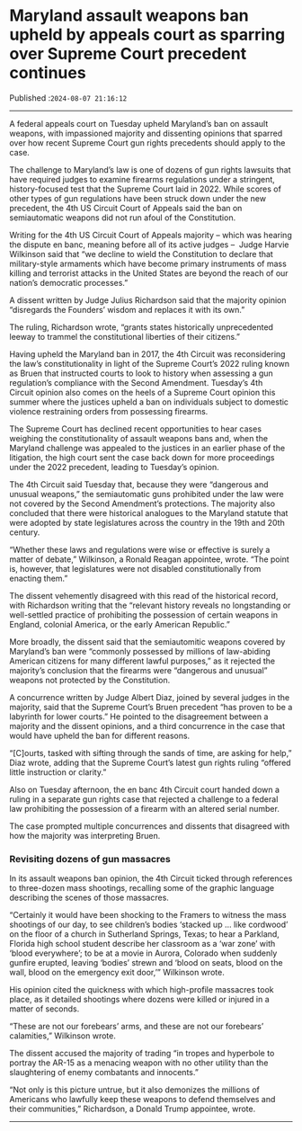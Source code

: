 # Maryland assault weapons ban upheld by appeals court as sparring over Supreme Court precedent continues

Published :`2024-08-07 21:16:12`

---

A federal appeals court on Tuesday upheld Maryland’s ban on assault weapons, with impassioned majority and dissenting opinions that sparred over how recent Supreme Court gun rights precedents should apply to the case.

The challenge to Maryland’s law is one of dozens of gun rights lawsuits that have required judges to examine firearms regulations under a stringent, history-focused test that the Supreme Court laid in 2022. While scores of other types of gun regulations have been struck down under the new precedent, the 4th US Circuit Court of Appeals said the ban on semiautomatic weapons did not run afoul of the Constitution.

Writing for the 4th US Circuit Court of Appeals majority – which was hearing the dispute en banc, meaning before all of its active judges –  Judge Harvie Wilkinson said that “we decline to wield the Constitution to declare that military-style armaments which have become primary instruments of mass killing and terrorist attacks in the United States are beyond the reach of our nation’s democratic processes.”

A dissent written by Judge Julius Richardson said that the majority opinion “disregards the Founders’ wisdom and replaces it with its own.”

The ruling, Richardson wrote, “grants states historically unprecedented leeway to trammel the constitutional liberties of their citizens.”

Having upheld the Maryland ban in 2017, the 4th Circuit was reconsidering the law’s constitutionality in light of the Supreme Court’s 2022 ruling known as Bruen that instructed courts to look to history when assessing a gun regulation’s compliance with the Second Amendment. Tuesday’s 4th Circuit opinion also comes on the heels of a Supreme Court opinion this summer where the justices upheld a ban on individuals subject to domestic violence restraining orders from possessing firearms.

The Supreme Court has declined recent opportunities to hear cases weighing the constitutionality of assault weapons bans and, when the Maryland challenge was appealed to the justices in an earlier phase of the litigation, the high court sent the case back down for more proceedings under the 2022 precedent, leading to Tuesday’s opinion.

The 4th Circuit said Tuesday that, because they were “dangerous and unusual weapons,” the semiautomatic guns prohibited under the law were not covered by the Second Amendment’s protections. The majority also concluded that there were historical analogues to the Maryland statute that were adopted by state legislatures across the country in the 19th and 20th century.

“Whether these laws and regulations were wise or effective is surely a matter of debate,” Wilkinson, a Ronald Reagan appointee, wrote. “The point is, however, that legislatures were not disabled constitutionally from enacting them.”

The dissent vehemently disagreed with this read of the historical record, with Richardson writing that the “relevant history reveals no longstanding or well-settled practice of prohibiting the possession of certain weapons in England, colonial America, or the early American Republic.”

More broadly, the dissent said that the semiautomitic weapons covered by Maryland’s ban were “commonly possessed by millions of law-abiding American citizens for many different lawful purposes,” as it rejected the majority’s conclusion that the firearms were “dangerous and unusual” weapons not protected by the Constitution.

A concurrence written by Judge Albert Diaz, joined by several judges in the majority, said that the Supreme Court’s Bruen precedent “has proven to be a labyrinth for lower courts.” He pointed to the disagreement between a majority and the dissent opinions, and a third concurrence in the case that would have upheld the ban for different reasons.

“[C]ourts, tasked with sifting through the sands of time, are asking for help,” Diaz wrote, adding that the Supreme Court’s latest gun rights ruling “offered little instruction or clarity.”

Also on Tuesday afternoon, the en banc 4th Circuit court handed down a ruling in a separate gun rights case that rejected a challenge to a federal law prohibiting the possession of a firearm with an altered serial number.

The case prompted multiple concurrences and dissents that disagreed with how the majority was interpreting Bruen.

### Revisiting dozens of gun massacres

In its assault weapons ban opinion, the 4th Circuit ticked through references to three-dozen mass shootings,  recalling some of the graphic language describing the scenes of those massacres.

“Certainly it would have been shocking to the Framers to witness the mass shootings of our day, to see children’s bodies ‘stacked up … like cordwood’ on the floor of a church in Sutherland Springs, Texas; to hear a Parkland, Florida high school student describe her classroom as a ‘war zone’ with ‘blood everywhere’; to be at a movie in Aurora, Colorado when suddenly gunfire erupted, leaving ‘bodies’ strewn and ‘blood on seats, blood on the wall, blood on the emergency exit door,’” Wilkinson wrote.

His opinion cited the quickness with which high-profile massacres took place, as it detailed shootings where dozens were killed or injured in a matter of seconds.

“These are not our forebears’ arms, and these are not our forebears’ calamities,” Wilkinson wrote.

The dissent accused the majority of trading “in tropes and hyperbole to portray the AR-15 as a menacing weapon with no other utility than the slaughtering of enemy combatants and innocents.”

“Not only is this picture untrue, but it also demonizes the millions of Americans who lawfully keep these weapons to defend themselves and their communities,” Richardson, a Donald Trump appointee, wrote.

---

